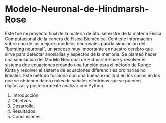 # Modelo-Neuronal-de-Hindmarsh-Rose
Este fue mi proyecto final de la materia de 5to. semestre de la materia Física Computacional de la carrera de Física Biomédica. Contiene información sobre 
uno de los mejores modelos neuronales para la simulación del "bursting neuronal", un proceso muy importante en nuestro cerebro que sirve para detectar anomalías y aspectos de la memoria. 
Se planteó hacer una simulación del Modelo Neuronal de Hidmarsh-Rose y resolver el sistema dde ecuaciones creando una función para el método de Runge Kutta y resolver el sistema de ecuaciones diferenciales ordinarias no lineales.
Este método funciona con una buena exactitud en los casos en los que se obtienen datos reales de sañales elédtricas que se pueden digitalizar y posteriormente analizar con Python.
1. Introducción.
2. Objetvos.
3. Desarrollo.
4. Resultados.
5. Conclusiones.

